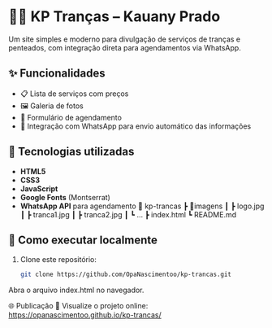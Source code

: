 # 💇‍♀️ KP Tranças – Kauany Prado

Um site simples e moderno para divulgação de serviços de tranças e penteados, com integração direta para agendamentos via WhatsApp.

## ✨ Funcionalidades
- 📋 Lista de serviços com preços
- 🖼️ Galeria de fotos
- 📅 Formulário de agendamento
- 📲 Integração com WhatsApp para envio automático das informações

## 🚀 Tecnologias utilizadas
- **HTML5**
- **CSS3**
- **JavaScript**
- **Google Fonts** (Montserrat)
- **WhatsApp API** para agendamento
📂 kp-trancas
┣ 📂imagens
 ┃ ┣ logo.jpg
 ┃ ┣ tranca1.jpg
 ┃ ┣ tranca2.jpg
┃ ┗ ... ┣ index.html
┗ README.md



## 🔧 Como executar localmente
1. Clone este repositório:
   ```bash
   git clone https://github.com/OpaNascimentoo/kp-trancas.git

Abra o arquivo index.html no navegador.

🌐 Publicação
🔗 Visualize o projeto online: https://opanascimentoo.github.io/kp-trancas/
